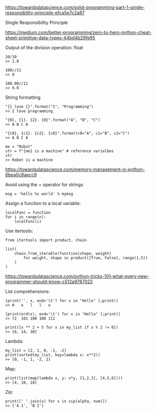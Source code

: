 
https://towardsdatascience.com/solid-programming-part-1-single-responsibility-principle-efca5e7c2a87

Single Responsibility Principle


https://medium.com/better-programming/zero-to-hero-python-cheat-sheet-primitive-data-types-44bd4b29fe95

Output of the division operation: float

    20/10
    >> 2.0

    100//11
    >> 9

    100.00//11
    >> 9.0

String formatting

    "{} love {}".format("I", "Programming")
    >> I love programming

    "{0}, {1}. {2}. {0}".format("A", "B", "C")
    >> A B C A

    "{c0}, {c1}. {c2}. {c0}".format(c0="A", c1="B", c2="C")
    >> A B C A

    me = "Robot" 
    str = f"{me} is a machine" # reference varialbes 
    str
    >> Robot is a machine

https://towardsdatascience.com/memory-management-in-python-6bea0c8aecc9

Avoid using the + operator for strings

    msg = 'hello %s world' % mymsg

Assign a function to a local variable:

    localFunc = function
    for i in range(n):
        localFunc(i)

Use itertools:

    from itertools import product, chain

    list(
        chain.from_iterable(function(shape, weight)
            for weight, shape in product([True, False], range(1,5))
        )
    )
https://towardsdatascience.com/python-tricks-101-what-every-new-programmer-should-know-c512a9787022

List comprehensions:

    [print('', x, end='\t') for x in "Hello" ];print()
    >> H   e   l   l   o

    [print(ord(x), end='\t') for x in "Hello" ];print()
    >> 72  101 108 108 111

    print([x ** 2 + 5 for x in my_list if x % 2 != 0])
    >> [6, 14, 30]

Lambda:

    my_list = [2, 1, 0, -1, -2]
    print(sorted(my_list, key=lambda x: x**2))
    >> [0, -1, 1, -2, 2]

Map:

    print(list(map(lambda x, y: x*y, [1,2,3], [4,5,6])))
    >> [4, 10, 18]

Zip:

    print([' '.join(x) for x in zip(alpha, num)])
    >> ['A 1', 'B 2']
